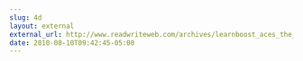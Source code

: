 ```yaml
---
slug: 4d
layout: external
external_url: http://www.readwriteweb.com/archives/learnboost_aces_the_gradebook.php
date: 2010-08-10T09:42:45-05:00
---
```

